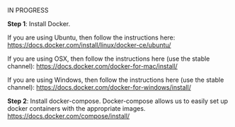 
IN PROGRESS

**Step 1**:
Install Docker.

If you are using Ubuntu, then follow the instructions here: https://docs.docker.com/install/linux/docker-ce/ubuntu/

If you are using OSX, then follow the instructions here (use the stable channel): https://docs.docker.com/docker-for-mac/install/

If you are using Windows, then follow the instructions here (use the stable channel): https://docs.docker.com/docker-for-windows/install/

**Step 2**:
Install docker-compose. Docker-compose allows us to easily set up docker containers with the appropriate images. 
https://docs.docker.com/compose/install/
